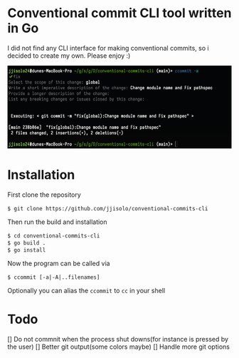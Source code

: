 # Conventional commit CLI tool written in Go
I did not find any CLI interface for making conventional commits, so i decided to create my own. Please enjoy :)

![application screenshot](https://github.com/jjisolo/conventional-commits-cli/blob/main/screenshot.png)

# Installation

First clone the repository
```
$ git clone https://github.com/jjisolo/conventional-commits-cli
```

Then run the build and installation
```
$ cd conventional-commits-cli
$ go build .
$ go install
```
Now the program can be called via
```
$ ccommit [-a|-A|..filenames]
```

Optionally you can alias the ```ccommit``` to ``cc`` in your shell

# Todo

[] Do not commnit when the process shut downs(for instance <C-c> is pressed by the user)
[] Better git output(some colors maybe)
[] Handle more git options
